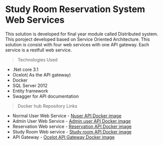 # Study Room Reservation System Web Services

This solution is developed for final year module called Distributed system. This poroject developed based on Service Oriented Architecture. This solution is consist with four web services with one API gateway. Each service is a restfull web service.

> Technologies Used

- .Net core 3.1
- Ocelot( As the API gateway)
- Docker
- SQL Server 2012
- Entity framework
- Swagger for API documentation

> Docker hub Repository Links

- Normal User Web Service - [Nuser API Docker image](https://hub.docker.com/r/hivi99/nusersapi)
- Admin User Web Service - [Admin user API Docker image](https://hub.docker.com/r/hivi99/adminuserapi)
- Reservation Web service - [Reservation API Docker image](https://hub.docker.com/r/hivi99/bookingapi)
- Study Room Web service - [Study room API Docker image](https://hub.docker.com/r/hivi99/studyroomapi)
- API Gateway - [Ocelot API Gateway Docker image](https://hub.docker.com/r/hivi99/ocelotapigateway)
